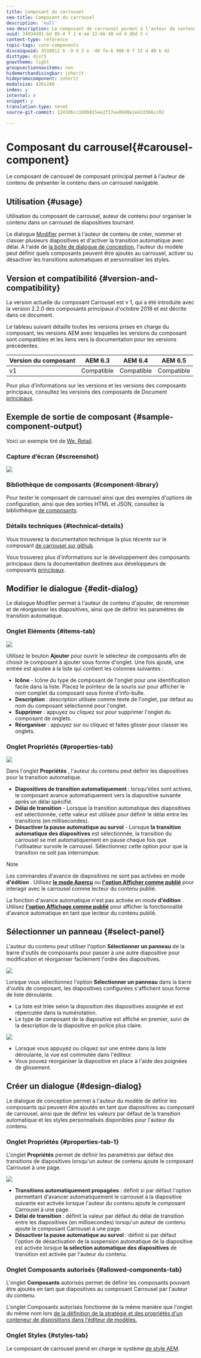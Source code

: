```yaml
---
title: Composant du carrousel
seo-title: Composant du carrousel
description: 'null'
seo-description: Le composant de carrousel permet à l'auteur de contenu de présenter le contenu dans un carrousel tournant.
uuid: 34934491-bd 85-4 f 1 e-ae 22-bb 48 ed 4 dbd 5 c
content-type: référence
topic-tags: core-components
discoiquuid: 3510812 b -9 d 3 e -40 fe-b 986-0 f 15 d 40 b 42
disttype: dist5
gnavtheme: light
groupsectionnavitems: non
hidemerchandisingbar: inherit
hidepromocomponent: inherit
modalsize: 426x240
index: y
internal: n
snippet: y
translation-type: tm+mt
source-git-commit: 1243d6cc1b0b015ee2f37ae89d0e2e42d366cc02

---
```



# Composant du carrousel{#carousel-component}

Le composant de carrousel de composant principal permet à l&#39;auteur de contenu de présenter le contenu dans un carrousel navigable.

## Utilisation {#usage}

Utilisation du composant de carrousel, auteur de contenu pour organiser le contenu dans un carrousel de diapositives tournant.

Le dialogue [Modifier](#edit-dialog) permet à l&#39;auteur de contenu de créer, nommer et classer plusieurs diapositives et d&#39;activer la transition automatique avec délai. A l&#39;aide de [la boîte de dialogue de conception](#design-dialog), l&#39;auteur du modèle peut définir quels composants peuvent être ajoutés au carrousel, activer ou désactiver les transitions automatiques et personnaliser les styles.

## Version et compatibilité {#version-and-compatibility}

La version actuelle du composant Carrousel est v 1, qui a été introduite avec la version 2.2.0 des composants principaux d&#39;octobre 2018 et est décrite dans ce document.

Le tableau suivant détaille toutes les versions prises en charge du composant, les versions AEM avec lesquelles les versions du composant sont compatibles et les liens vers la documentation pour les versions précédentes.

| Version du composant | AEM 6.3 | AEM 6.4 | AEM 6.5 |
|--- |--- |--- |--- |
| v1 | Compatible | Compatible | Compatible |

Pour plus d&#39;informations sur les versions et les versions des composants principaux, consultez les versions des composants de Document [principaux](versions.md).

## Exemple de sortie de composant {#sample-component-output}

Voici un exemple tiré de [We. Retail](https://helpx.adobe.com/experience-manager/6-5/sites/developing/using/we-retail.html).

### Capture d’écran {#screenshot}

![](assets/screenshot_2018-11-28at140433.png)

### Bibliothèque de composants {#component-library}

Pour tester le composant de carrousel ainsi que des exemples d&#39;options de configuration, ainsi que des sorties HTML et JSON, consultez la bibliothèque [de composants](http://opensource.adobe.com/aem-core-wcm-components/library/carousel.html).

### Détails techniques {#technical-details}

Vous trouverez la documentation technique la plus récente sur le composant [de carrousel sur github](https://github.com/adobe/aem-core-wcm-components/blob/master/content/src/content/jcr_root/apps/core/wcm/components/carousel/v1/carousel).

Vous trouverez plus d&#39;informations sur le développement des composants principaux dans la documentation destinée aux développeurs de composants [principaux](developing.md).

## Modifier le dialogue {#edit-dialog}

Le dialogue Modifier permet à l&#39;auteur de contenu d&#39;ajouter, de renommer et de réorganiser les diapositives, ainsi que de définir les paramètres de transition automatique.

### Onglet Eléments {#items-tab}

![](assets/screenshot_2018-10-12at102451.png)

Utilisez le bouton **Ajouter** pour ouvrir le sélecteur de composants afin de choisir le composant à ajouter sous forme d&#39;onglet. Une fois ajouté, une entrée est ajoutée à la liste qui contient les colonnes suivantes :

* **Icône** - Icône du type de composant de l&#39;onglet pour une identification facile dans la liste. Placez le pointeur de la souris sur pour afficher le nom complet du composant sous forme d&#39;info-bulle.
* **Description** : description utilisée comme texte de l&#39;onglet, par défaut au nom du composant sélectionné pour l&#39;onglet.
* **Supprimer** : appuyez ou cliquez sur pour supprimer l&#39;onglet du composant de onglets.
* **Réorganiser** : appuyez sur ou cliquez et faites glisser pour classer les onglets.

### Onglet Propriétés {#properties-tab}

![](assets/screenshot_2018-11-28at141054.png)

Dans l&#39;onglet **Propriétés** , l&#39;auteur du contenu peut définir les diapositives pour la transition automatique.

* **Diapositives de transition automatiquement** : lorsqu&#39;elles sont actives, le composant avance automatiquement vers la diapositive suivante après un délai spécifié.
* **Délai de transition** - Lorsque la transition automatique des diapositives est sélectionnée, cette valeur est utilisée pour définir le délai entre les transitions (en millisecondes).
* **Désactiver la pause automatique au survol** - Lorsque **la transition automatique des diapositives** est sélectionnée, la transition du carrousel se met automatiquement en pause chaque fois que l&#39;utilisateur survole le carrousel. Sélectionnez cette option pour que la transition ne soit pas interrompue.

>[!NOTE]
>
>Les commandes d&#39;avance de diapositives ne sont pas activées en mode **d&#39;édition** . Utilisez [**le mode Aperçu**](https://helpx.adobe.com/experience-manager/6-5/sites/authoring/using/editing-content.html) ou **[l&#39;option Afficher comme publié](https://helpx.adobe.com/experience-manager/6-5/sites/authoring/using/editing-content.html)** pour interagir avec le carrousel comme lecteur du contenu publié.
>
>La fonction d&#39;avance automatique n&#39;est pas activée en mode **d&#39;édition** . Utilisez **[l&#39;option Affichage comme publié](https://helpx.adobe.com/experience-manager/6-5/sites/authoring/using/editing-content.html)** pour afficher la fonctionnalité d&#39;avance automatique en tant que lecteur du contenu publié.

## Sélectionner un panneau {#select-panel}

L&#39;auteur du contenu peut utiliser l&#39;option **Sélectionner un panneau** de la barre d&#39;outils de composants pour passer à une autre diapositive pour modification et réorganiser facilement l&#39;ordre des diapositives.

![](assets/screenshot_2018-10-11at165417.png)

Lorsque vous sélectionnez l&#39;option **Sélectionner un panneau** dans la barre d&#39;outils de composant, les diapositives configurées s&#39;affichent sous forme de liste déroulante.

* La liste est triée selon la disposition des diapositives assignée et est répercutée dans la numérotation.
* Le type de composant de la diapositive est affiché en premier, suivi de la description de la diapositive en police plus claire.

![](assets/opera_snapshot_2018-11-28141537localhost.png)

* Lorsque vous appuyez ou cliquez sur une entrée dans la liste déroulante, la vue est commutée dans l&#39;éditeur.
* Vous pouvez réorganiser la diapositive en place à l&#39;aide des poignées de glissement.

## Créer un dialogue {#design-dialog}

Le dialogue de conception permet à l&#39;auteur du modèle de définir les composants qui peuvent être ajoutés en tant que diapositives au composant de carrousel, ainsi que de définir les valeurs par défaut de la transition automatique et les styles personnalisés disponibles pour l&#39;auteur du contenu.

### Onglet Propriétés {#properties-tab-1}

L&#39;onglet **Propriétés** permet de définir les paramètres par défaut des transitions de diapositives lorsqu&#39;un auteur de contenu ajoute le composant Carrousel à une page.

![](assets/screenshot_2018-11-28at141824.png)

* **Transitions automatiquement propagées** : définit si par défaut l&#39;option permettant d&#39;avancer automatiquement le carrousel à la diapositive suivante est activée lorsque l&#39;auteur du contenu ajoute le composant Carrousel à une page.
* **Délai de transition** : définit la valeur par défaut du délai de transition entre les diapositives (en millisecondes) lorsqu&#39;un auteur de contenu ajoute le composant Carrousel à une page.
* **Désactiver la pause automatique au survol** : définit si par défaut l&#39;option de désactivation de la suspension automatique de la diapositive est activée lorsque **la sélection automatique des diapositives** de transition est activée par l&#39;auteur du contenu.

### Onglet Composants autorisés {#allowed-components-tab}

L&#39;onglet **Composants** autorisés permet de définir les composants pouvant être ajoutés en tant que diapositives au composant Carrousel par l&#39;auteur du contenu.

L&#39;onglet Composants autorisés fonctionne de la même manière que l&#39;onglet du même nom lors [de la définition de la stratégie et des propriétés d&#39;un conteneur de dispositions dans l&#39;éditeur de modèles.](https://helpx.adobe.com/experience-manager/6-5/sites/authoring/using/templates.html)

### Onglet Styles {#styles-tab}

Le composant de carrousel prend en charge le système [de style AEM](authoring.md#component-styling).